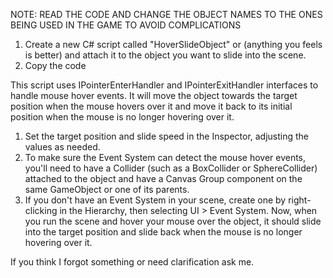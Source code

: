 NOTE: READ THE CODE AND CHANGE THE OBJECT NAMES TO THE ONES BEING USED IN THE GAME TO AVOID COMPLICATIONS 


1. Create a new C# script called "HoverSlideObject" or (anything you feels is better) and attach it to the object you want to slide into the scene.
2. Copy the code


This script uses IPointerEnterHandler and IPointerExitHandler interfaces to handle mouse hover events. It will move the object towards the 
target position when the mouse hovers over it and move it back to its initial position when the mouse is no longer hovering over it.

1. Set the target position and slide speed in the Inspector, adjusting the values as needed.
2. To make sure the Event System can detect the mouse hover events, you'll need to have a Collider 
(such as a BoxCollider or SphereCollider) attached to the object and have a Canvas Group component on the same GameObject or one of its parents.
3. If you don't have an Event System in your scene, create one by right-clicking in the Hierarchy, then selecting UI > Event System.
Now, when you run the scene and hover your mouse over the object, it should slide into the target position and slide back when the mouse is no longer hovering over it.

If you think I forgot something or need clarification ask me.
